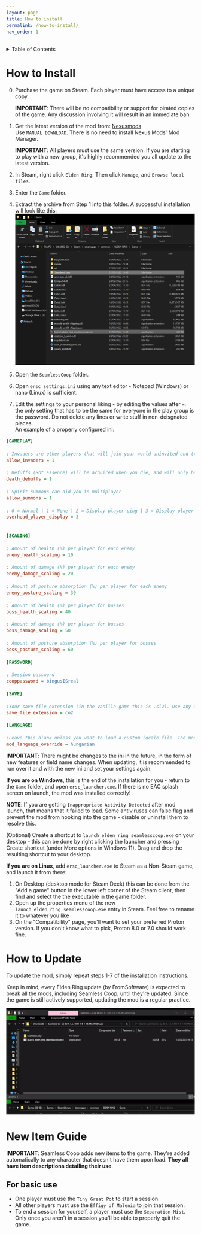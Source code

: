 ```yaml
---
layout: page
title: How to install
permalink: /how-to-install/
nav_order: 1
---
```

<details markdown="block">
<summary>Table of Contents</summary>

> * [**How to Install**](#how-to-Install)
> * [**How to Update**](#new-item-guide)
> * [**New Item Guide**](#new-item-guide)
>   * [For basic use](#for-basic-use)
</details>

# How to Install

0. Purchase the game on Steam. Each player must have access to a unique copy.  
    
    **IMPORTANT**: There will be no compatibility or support for pirated copies of the game. Any discussion involving it will result in an immediate ban.
  
1. Get the latest version of the mod from:
    [Nexusmods](https://www.nexusmods.com/eldenring/mods/510?tab=files)  
    Use `MANUAL DOWNLOAD`. There is no need to install Nexus Mods' Mod Manager.  
    
    **IMPORTANT**: All players must use the same version. If you are starting to play with a new group, it's highly recommended you all update to the latest version.
  
2. In Steam, right click `Elden Ring`. Then click `Manage`, and `Browse local files`.
  
3. Enter the `Game` folder.
  
4. Extract the archive from Step 1 into this folder. A successful installation will look like this:
<a href="/assets/img/sucessful_installation.png"><img src="/assets/img/sucessful_installation.png" width="720"></a>
  
5. Open the `SeamlessCoop` folder.
  
6. Open `ersc_settings.ini` using any text editor - Notepad (Windows) or nano (Linux) is sufficient.
  
7. Edit the settings to your personal liking - by editing the values after ` = `. the only setting that has to be the same for everyone in the play group is the password. Do not delete any lines or write stuff in non-deisgnated places.  
    An example of a properly configured ini:

```ini
[GAMEPLAY]

; Invaders are other players that will join your world uninvited and try to kill you and your party
allow_invaders = 1

; Defuffs (Rot Essence) will be acquired when you die, and will only be cured when you sit at a bonfire
death_debuffs = 1

; Spirit summons can aid you in multiplayer
allow_summons = 1

; 0 = Normal | 1 = None | 2 = Display player ping | 3 = Display player soul level
overhead_player_display = 3


[SCALING]

; Amount of health (%) per player for each enemy
enemy_health_scaling = 10

; Amount of damage (%) per player for each enemy
enemy_damage_scaling = 20

; Amount of posture absorption (%) per player for each enemy
enemy_posture_scaling = 30

; Amount of health (%) per player for bosses
boss_health_scaling = 40

; Amount of damage (%) per player for bosses
boss_damage_scaling = 50

; Amount of posture absorption (%) per player for bosses
boss_posture_scaling = 60

[PASSWORD]

; Session password
cooppassword = bingusISreal

[SAVE]

;Your save file extension (in the vanilla game this is .sl2). Use any alphanumeric characters (limit = 120)
save_file_extension = co2

[LANGUAGE]

;Leave this blank unless you want to load a custom locale file. The mod will default to your game language.
mod_language_override = hungarian
```
**IMPORTANT**: There might be changes to the ini in the future, in the form of new features or field name changes. When updating, it is recommended to run over it and with the new ini and set your settings again.
  
**If you are on Windows**, this is the end of the installation for you - return to the `Game` folder, and open `ersc_launcher.exe`. If there is no EAC splash screen on launch, the mod was installed correctly!

**NOTE**: If you are getting `Inappropriate Activity Detected` after mod launch, that means that it failed to load. Some antiviruses can false flag and prevent the mod from hooking into the game - disable or uninstall them to resolve this.

(Optional) Create a shortcut to `launch_elden_ring_seamlesscoop.exe` on your desktop - this can be done by right clicking the launcher and pressing Create shortcut (under More options in Windows 11). Drag and drop the resulting shortcut to your desktop.

**If you are on Linux**, add `ersc_launcher.exe` to Steam as a Non-Steam game, and launch it from there:
1. On Desktop (desktop mode for Steam Deck) this can be done from the "Add a game" button in the lower left corner of the Steam client, then find and select the the executable in the game folder.
2. Open up the properties menu of the new `launch_elden_ring_seamlesscoop.exe` entry in Steam. Feel free to rename it to whatever you like
3. On the "Compatibility" page, you'll want to set your preferred Proton version. If you don't know what to pick, Proton 8.0 or 7.0 should work fine.

# How to Update

To update the mod, simply repeat steps 1-7 of the installation instructions.  

Keep in mind, every Elden Ring update (by FromSoftware) is expected to break all the mods, including Seamless Coop, until they're updated. Since the game is still actively supported, updating the mod is a regular practice.  

<a href="/assets/img/how_to_update_seamless.gif"><img src="/assets/img/how_to_update_seamless.gif" width="600"></a>
   
# New Item Guide

**IMPORTANT**: Seamless Coop adds new items to the game. They're added automatically to any character that doesn't have them upon load. **They all have item descriptions detailing their use**.

## For basic use
* One player must use the `Tiny Great Pot` to start a session.
* All other players must use the `Effigy of Malenia` to join that session.
* To end a session for yourself, a player must use the `Separation Mist`. Only once you aren't in a session you'll be able to properly quit the game.
